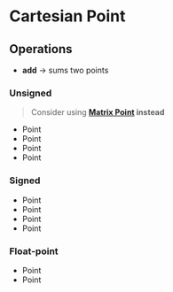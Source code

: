 # Cartesian Point

## Operations

- **add** → sums two points

### Unsigned

> Consider using **[Matrix Point](../matrix/point.md) instead**

- Point
- Point
- Point
- Point

### Signed

- Point
- Point
- Point
- Point

### Float-point

- Point
- Point
